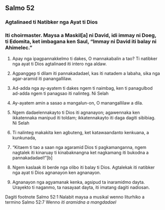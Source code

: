 Salmo 52
--------

### Agtalinaed ti Natibker nga Ayat ti Dios

### Iti choirmaster. Maysa a Maskil[a] ni David, idi immay ni Doeg, ti Edomita, ket imbagana ken Saul, “Immay ni David iti balay ni Ahimelec.”

1. Apay nga ipagpannakkelmo ti dakes, O mannakabalin a tao?
   Ti natibker nga ayat ti Dios agtalinaed iti intero nga aldaw.
2. Agpanggep ti dilam iti pannakadadael, kas iti natadem a labaha, sika nga agar-aramid iti panangallilaw.
3. Ad-adda nga ay-ayatem ti dakes ngem ti naimbag, ken ti panagulbod ad-adda ngem ti panagsao iti nalinteg. Ni Selah
4. Ay-ayatem amin a sasao a mangalun-on, O manangallilaw a dila.

5. Ngem dadaelennakayto ti Dios iti agnanayon;
   agawennaka ken ikkatennaka manipud iti toldam;
   ikkatennakayto iti daga dagiti sibibiag. Ni Selah
6. Ti nalinteg makakita ken agbuteng, ket katawaandanto kenkuana, a kunkunada,
7. “Kitaem ti tao a saan nga agaramid
   Dios ti pagkamanganna, ngem nagtalek iti kinaruay ti kinabaknangna     ket nagkamang iti bukodna a pannakadadael!”[b]

8. Ngem kaslaak iti berde nga olibo
   iti balay ti Dios. Agtalekak iti natibker nga ayat ti Dios
   agnanayon ken agnanayon.
9. Agnanayon nga agyamanak kenka, agsipud ta inaramidmo dayta.
   Urayekto ti naganmo, ta nasayaat dayta, iti imatang dagiti nadiosan.

Dagiti footnote
Salmo 52:1 Nalabit maysa a musikal wenno liturhiko a termino
Salmo 52:7 Wenno *iti aramidna a mangdadael*
